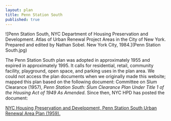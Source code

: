 ```yaml
---
layout: plan
title: Penn Station South
published: true
---
```


<!---![Atlantic Terminal, NYC Department of Housing Preservation and Development. Community Development Progress Report: 1968. Prepared and edited by Nathan Sobel. New York City, 1968.](Penn Station South.png)-->
![Penn Station South, NYC Department of Housing Preservation and Development. Atlas of Urban Renewal Project Areas in the City of New York. Prepared and edited by Nathan Sobel. New York City, 1984.](Penn Station South.jpg)

The Penn Station South plan was adopted in approximately 1955 and expired in approximately 1995. It calls for residential, retail, community facility, playground, open space, and parking uses in the plan area. We could not access the plan documents when we originally made this website; mapped this plan based on the following document: Committee on Slum Clearance (1957), _Penn Station South: Slum Clearance Plan Under Title 1 of the Housing Act of 1949 As Amended_. Since then, NYC HPD has posted the document:

[NYC Housing Preservation and Development, Penn Station South Urban Renewal Area Plan (1959).](https://www.nyc.gov/assets/hpd/downloads/pdfs/services/penn-station-south-urp.pdf)
